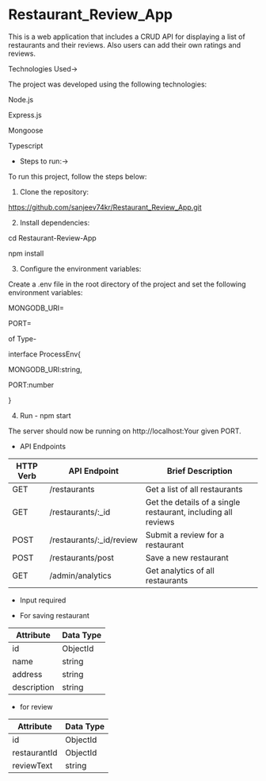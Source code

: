 # Restaurant_Review_App
This is a web application that includes a CRUD API for displaying a list of restaurants and their reviews. Also users can add their own ratings and reviews.

Technologies Used->

The project was developed using the following technologies:

Node.js

Express.js

Mongoose

Typescript

* Steps to run:->

To run this project, follow the steps below:

1. Clone the repository:

https://github.com/sanjeev74kr/Restaurant_Review_App.git

2.  Install dependencies:

cd Restaurant-Review-App

npm install

3. Configure the environment variables:

Create a .env file in the root directory of the project and set the following environment variables:

MONGODB_URI=

PORT=

of Type- 

interface ProcessEnv{

MONGODB_URI:string,

PORT:number

}

4. Run - npm start

The server should now be running on http://localhost:Your given PORT.

* API Endpoints

| HTTP Verb | API Endpoint | Brief Description |
| --- | --- | --- | 
| GET | /restaurants | Get a list of all restaurants |
| GET | /restaurants/:_id | Get the details of a single restaurant, including all reviews |
| POST | /restaurants/:_id/review | Submit a review for a restaurant |
| POST | /restaurants/post | Save a new restaurant |
| GET | /admin/analytics | Get analytics of all restaurants |


* Input required

* For saving restaurant

| Attribute | Data Type |
| --- | --- |
| id | ObjectId |
| name | string |
| address | string |
| description | string |

* for review

| Attribute | Data Type |
| --- | --- |
| id | ObjectId |
| restaurantId | ObjectId |
| reviewText | string |
